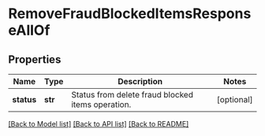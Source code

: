 # RemoveFraudBlockedItemsResponseAllOf

## Properties
Name | Type | Description | Notes
------------ | ------------- | ------------- | -------------
**status** | **str** | Status from delete fraud blocked items operation. | [optional] 

[[Back to Model list]](../README.md#documentation-for-models) [[Back to API list]](../README.md#documentation-for-api-endpoints) [[Back to README]](../README.md)


